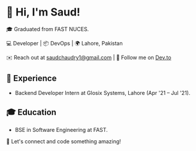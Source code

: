 # 👋 Hi, I'm Saud!

🎓 Graduated from FAST NUCES.

💻 Developer | 📦 DevOps | 🌍 Lahore, Pakistan

✉️ Reach out at saudchaudry1@gmail.com | 🔗 Follow me on [Dev.to](https://dev.to/saudch007)

## 🌟 Experience

- Backend Developer Intern at Glosix Systems, Lahore (Apr '21 – Jul '21).

## 🎓 Education

- BSE in Software Engineering at FAST.



🚀 Let's connect and code something amazing!
